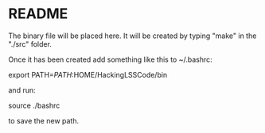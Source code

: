 # README

The binary file will be placed here. It will be created by
typing "make" in the "./src" folder.

Once it has been created add something like this to ~/.bashrc:

export PATH=$PATH:$HOME/HackingLSSCode/bin

and run:

source ./bashrc

to save the new path.